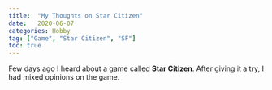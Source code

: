```yaml
---
title:  "My Thoughts on Star Citizen"
date:   2020-06-07
categories: Hobby
tag: ["Game", "Star Citizen", "SF"]
toc: true
---
```

Few days ago I heard about a game called **Star Citizen**.
After giving it a try, I had mixed opinions on the game.
